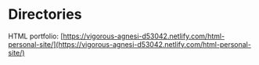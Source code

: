 # Directories

HTML portfolio: [https://vigorous-agnesi-d53042.netlify.com/html-personal-site/](https://vigorous-agnesi-d53042.netlify.com/html-personal-site/)
